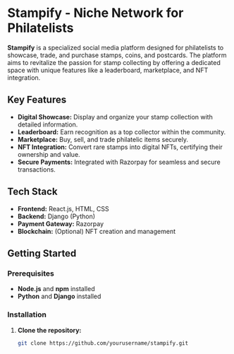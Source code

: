 # Stampify - Niche Network for Philatelists

**Stampify** is a specialized social media platform designed for philatelists to showcase, trade, and purchase stamps, coins, and postcards. The platform aims to revitalize the passion for stamp collecting by offering a dedicated space with unique features like a leaderboard, marketplace, and NFT integration.

## Key Features

- **Digital Showcase:** Display and organize your stamp collection with detailed information.
- **Leaderboard:** Earn recognition as a top collector within the community.
- **Marketplace:** Buy, sell, and trade philatelic items securely.
- **NFT Integration:** Convert rare stamps into digital NFTs, certifying their ownership and value.
- **Secure Payments:** Integrated with Razorpay for seamless and secure transactions.

## Tech Stack

- **Frontend:** React.js, HTML, CSS
- **Backend:** Django (Python)
- **Payment Gateway:** Razorpay
- **Blockchain:** (Optional) NFT creation and management

## Getting Started

### Prerequisites

- **Node.js** and **npm** installed
- **Python** and **Django** installed

### Installation

1. **Clone the repository:**
   ```bash
   git clone https://github.com/yourusername/stampify.git
